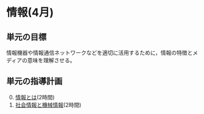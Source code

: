 # 情報(4月)
## 単元の目標
情報機器や情報通信ネットワークなどを適切に活用するために，情報の特徴とメディアの意味を理解させる。

## 単元の指導計画
0. [情報とは](info/README.md)(2時間)
0. [社会情報と機械情報](hier/README.md)(2時間)
